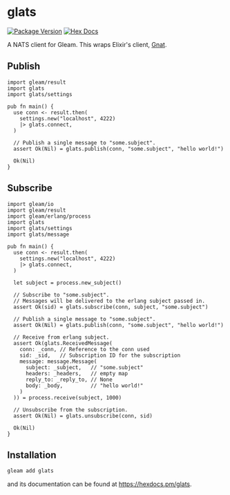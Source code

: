 # glats

[![Package Version](https://img.shields.io/hexpm/v/glats)](https://hex.pm/packages/glats)
[![Hex Docs](https://img.shields.io/badge/hex-docs-ffaff3)](https://hexdocs.pm/glats/)

A NATS client for Gleam. This wraps Elixir's client, [Gnat](https://hex.pm/packages/gnat).

## Publish

```gleam
import gleam/result
import glats
import glats/settings

pub fn main() {
  use conn <- result.then(
    settings.new("localhost", 4222)
    |> glats.connect,
  )

  // Publish a single message to "some.subject".
  assert Ok(Nil) = glats.publish(conn, "some.subject", "hello world!")

  Ok(Nil)
}
```

## Subscribe

```gleam
import gleam/io
import gleam/result
import gleam/erlang/process
import glats
import glats/settings
import glats/message

pub fn main() {
  use conn <- result.then(
    settings.new("localhost", 4222)
    |> glats.connect,
  )

  let subject = process.new_subject()

  // Subscribe to "some.subject".
  // Messages will be delivered to the erlang subject passed in.
  assert Ok(sid) = glats.subscribe(conn, subject, "some.subject")

  // Publish a single message to "some.subject".
  assert Ok(Nil) = glats.publish(conn, "some.subject", "hello world!")

  // Receive from erlang subject.
  assert Ok(glats.ReceivedMessage(
    conn: _conn, // Reference to the conn used
    sid: _sid,   // Subscription ID for the subscription
    message: message.Message(
      subject: _subject,   // "some.subject"
      headers: _headers,   // empty map
      reply_to: _reply_to, // None
      body: _body,         // "hello world!"
    )
  )) = process.receive(subject, 1000)

  // Unsubscribe from the subscription.
  assert Ok(Nil) = glats.unsubscribe(conn, sid)

  Ok(Nil)
}
```

## Installation

```sh
gleam add glats
```

and its documentation can be found at <https://hexdocs.pm/glats>.

